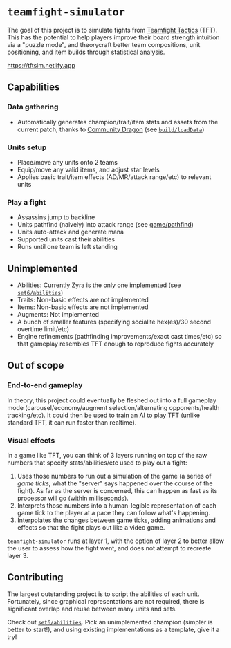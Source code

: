 # `teamfight-simulator`

The goal of this project is to simulate fights from [Teamfight Tactics](https://teamfighttactics.leagueoflegends.com/en-us/) (TFT). This has the potential to help players improve their board strength intuition via a "puzzle mode", and theorycraft better team compositions, unit positioning, and item builds through statistical analysis.

https://tftsim.netlify.app

## Capabilities

### Data gathering
- Automatically generates champion/trait/item stats and assets from the current patch, thanks to [Community Dragon](https://communitydragon.org) (see [`build/loadData`](build/loadData.ts))

### Units setup
- Place/move any units onto 2 teams
- Equip/move any valid items, and adjust star levels
- Applies basic trait/item effects (AD/MR/attack range/etc) to relevant units

### Play a fight
- Assassins jump to backline
- Units pathfind (naively) into attack range (see [game/pathfind](src/game/pathfind.ts))
- Units auto-attack and generate mana
- Supported units cast their abilities
- Runs until one team is left standing

## Unimplemented

- Abilities: Currently Zyra is the only one implemented (see [`set6/abilities`](src/data/set6/abilities.ts))
- Traits: Non-basic effects are not implemented
- Items: Non-basic effects are not implemented
- Augments: Not implemented
- A bunch of smaller features (specifying socialite hex(es)/30 second overtime limit/etc)
- Engine refinements (pathfinding improvements/exact cast times/etc) so that gameplay resembles TFT enough to reproduce fights accurately

## Out of scope

### End-to-end gameplay
In theory, this project could eventually be fleshed out into a full gameplay mode (carousel/economy/augment selection/alternating opponents/health tracking/etc). It could then be used to train an AI to play TFT (unlike standard TFT, it can run faster than realtime).

### Visual effects
In a game like TFT, you can think of 3 layers running on top of the raw numbers that specify stats/abilities/etc used to play out a fight:
1. Uses those numbers to run out a simulation of the game (a series of _game ticks_, what the "server" says happened over the course of the fight). As far as the server is concerned, this can happen as fast as its processor will go (within milliseconds).
2. Interprets those numbers into a human-legible representation of each game tick to the player at a pace they can follow what's happening.
3. Interpolates the changes between game ticks, adding animations and effects so that the fight plays out like a video game.

`teamfight-simulator` runs at layer 1, with the option of layer 2 to better allow the user to assess how the fight went, and does not attempt to recreate layer 3.

## Contributing

The largest outstanding project is to script the abilities of each unit. Fortunately, since graphical representations are not required, there is significant overlap and reuse between many units and sets.

Check out [`set6/abilities`](src/data/set6/abilities.ts). Pick an unimplemented champion (simpler is better to start!), and using existing implementations as a template, give it a try!
